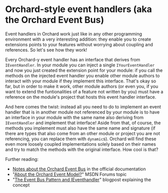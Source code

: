 # Orchard-style event handlers (aka the Orchard Event Bus)

Event handlers in Orchard work just like in any other programming environment with a very interesting addition: they enable you to create extensions points to your features without worrying about coupling and references. So let's see how they work!

Every Orchard-y event handler has an interface that derives from `IEventHandler`. In your module you can inject a single `IYourEventHandler` and now you just created the extension point for your module: if you call the methods on the injected event handler you enable other module authors to interact with your module if they implement this interface. That's okay so far, but in order to make it work, other module authors (or even you, if you want to extend the funtionalities of a feature not written by you) must have a reference on the module's project that hosts this event handler interface.

And here comes the twist: instead all you need to do to implement an event handler that is in another module not referenced by your module is to have an interface in your module with the same name also deriving from `IEventHandler` and implement that interface! Aside from that, of course, the methods you implement must also have the same name and signature (if there are types that also come from an other module or project you are not referencing, you can replace them with `dynamic`s). Orchard will find these even more loosely coupled implementations solely based on their names and try to match the methods with the original interface. How cool is that?

Further reading:

- [Notes about the Orchard Event Bus](https://docs.orchardproject.net/en/latest/Documentation/How-Orchard-works/#event-bus) in the official documentation
- "[About the Orchard Event Model?](https://social.msdn.microsoft.com/Forums/en-US/f831b5e8-0529-418a-a34b-28b8ab646be1/about-the-orchard-event-model?forum=orchardsupport)" MSDN Forums topic
- "[The Event Bus Pattern and IEventhandler](http://www.ideliverable.com/blog/ieventhandler)" blogpost explaining the concept
